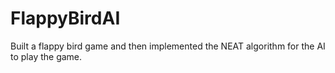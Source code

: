 # FlappyBirdAI
Built a flappy bird game and then implemented the NEAT algorithm for the AI to play the game.
